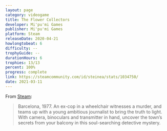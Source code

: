 ```yaml
---
layout: page
category: videogame
title: The Flower Collectors
developer: Mi'pu'mi Games
publisher: Mi'pu'mi Games
platform: Steam
releaseDate: 2020-04-21
howlongtobeat: 6
difficulty: --
trophyGuide: --
durationHours: 6
trophies: 13/13
percent: 100%
progress: complete
link: https://steamcommunity.com/id/steinea/stats/1034750/
date: 2021-03-11
---
```


From [Steam](https://store.steampowered.com/app/1034750/The_Flower_Collectors/):

> Barcelona, 1977. An ex-cop in a wheelchair witnesses a murder, and teams up with a young ambitious journalist to bring the truth to light. With camera, binoculars and transmitter in hand, uncover the town’s secrets from your balcony in this soul-searching detective mystery.
